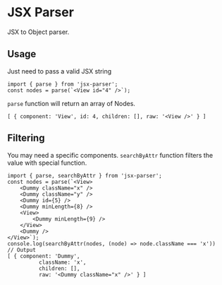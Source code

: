 # JSX Parser
JSX to Object parser.

## Usage
Just need to pass a valid JSX string
```
import { parse } from 'jsx-parser';
const nodes = parse(`<View id="4" />`);
```

`parse` function will return an array of Nodes. 
```
[ { component: 'View', id: 4, children: [], raw: '<View />' } ]
```

## Filtering
You may need a specific components. `searchByAttr` function filters the value with special function. 
```
import { parse, searchByAttr } from 'jsx-parser';
const nodes = parse(`<View>
    <Dummy className="x" />
    <Dummy className="y" />
    <Dummy id={5} />
    <Dummy minLength={8} />
    <View>
        <Dummy minLength={9} />
    </View>
    <Dummy />
</View>`);
console.log(searchByAttr(nodes, (node) => node.className === 'x'))
// Output
[ { component: 'Dummy',
          className: 'x',
          children: [],
          raw: '<Dummy className="x" />' } ]
```




